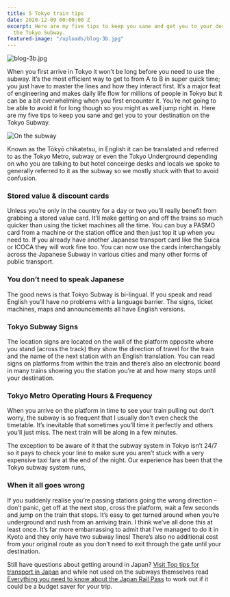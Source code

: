 ```yaml
---
title: 5 Tokyo train tips
date: 2020-12-09 00:00:00 Z
excerpt: Here are my five tips to keep you sane and get you to your destination on
  the Tokyo Subway.
featured-image: "/uploads/blog-3b.jpg"
---
```


![blog-3b.jpg](/uploads/blog-3b.jpg)

When you first arrive in Tokyo it won’t be long before you need to use the subway.  It’s the most efficient way to get to from A to B in super quick time; you just have to master the lines and how they interact first. It’s a major feat of engineering and makes daily life flow for millions of people in Tokyo but it can be a bit overwhelming when you first encounter it.  You’re not going to be able to avoid it for long though so you might as well jump right in.  Here are my five tips to keep you sane and get you to your destination on the Tokyo Subway.

![On the subway](/uploads/blog-3a.jpg)

Known as the Tōkyō chikatetsu, in English it can be translated and referred to as the Tokyo Metro, subway or even the Tokyo Underground depending on who you are talking to but hotel conceirge desks and locals we spoke to generally referred to it as the subway so we mostly stuck with that to avoid confusion.

### Stored value & discount cards

Unless you’re only in the country for a day or two you’ll really benefit from grabbing a stored value card.  It’ll make getting on and off the trains so much quicker than using the  ticket machines all the time.  You can buy a PASMO card from a machine or the station office and then just top it up when you need to.  If you already have another Japanese transport card like the Suica or ICOCA they will work fine too.  You can now use the cards interchangably across the Japanese Subway in various cities and many other forms of public transport.

### You don’t need to speak Japanese

The good news is that Tokyo Subway is bi-lingual.  If you speak and read English you’ll have no problems with a language barrier. The signs, ticket machines, maps and announcements all have English versions.

### Tokyo Subway Signs

The location signs are located on the wall of the platform opposite where you stand (across the track) they show the direction of travel for the train and the name of the next station with an English translation.  You can read signs on platforms from within the train and there’s also an electronic board in many trains showing you the station you’re at and how many stops until your destination.

### Tokyo Metro Operating Hours & Frequency

When you arrive on the platform in time to see your train pulling out don’t worry, the subway is so frequent that I usually don’t even check the timetable.  It’s inevitable that sometimes you’ll time it perfectly and others you’ll just miss.  The next train will be along in a few minutes.

The exception to be aware of it that the subway system in Tokyo isn’t 24/7 so it pays to check your line to make sure you aren’t stuck with a very expensive taxi fare at the end of the night.  Our experience has been that the Tokyo subway system runs,

### When it all goes wrong

If you suddenly realise you’re passing stations going the wrong direction – don’t panic, get off at the next stop, cross the platform, wait a few seconds and jump on the train that stops.  It’s easy to get turned around when you’re underground and rush from an arriving train.  I think we’ve all done this at least once.  It’s far more embarrassing to admit that I’ve managed to do it in Kyoto and they only have two subway lines!  There’s also no additional cost from your original route as you don’t need to exit through the gate until your destination.

Still have questions about getting around in Japan? [Visit Top tips for transport in Japan](https://www.2aussietravellers.com/top-tips-for-transport-in-japan/ ) and while not used on the subways themselves read [Everything you need to know about the Japan Rail Pass](https://www.2aussietravellers.com/japan-rail-pass/) to work out if it could be a budget saver for your trip.